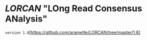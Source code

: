 *LORCAN* "LOng Read Consensus ANalysis" 	 
======================================        

`version 1.8`[https://github.com/aramette/LORCAN/tree/master/1.8]     


